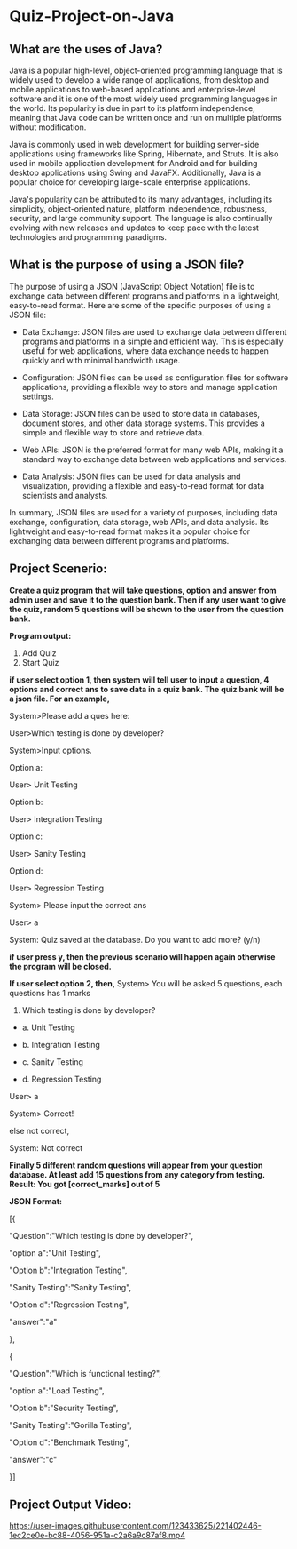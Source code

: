 # Quiz-Project-on-Java

## What are the uses of Java?

Java is a popular high-level, object-oriented programming language that is widely used to develop a wide range of applications, from desktop and mobile applications to web-based applications and enterprise-level software and it is one of the most widely used programming languages in the world. Its popularity is due in part to its platform independence, meaning that Java code can be written once and run on multiple platforms without modification.

Java is commonly used in web development for building server-side applications using frameworks like Spring, Hibernate, and Struts. It is also used in mobile application development for Android and for building desktop applications using Swing and JavaFX. Additionally, Java is a popular choice for developing large-scale enterprise applications.

Java's popularity can be attributed to its many advantages, including its simplicity, object-oriented nature, platform independence, robustness, security, and large community support. The language is also continually evolving with new releases and updates to keep pace with the latest technologies and programming paradigms.

## What is the purpose of using a JSON file? 

The purpose of using a JSON (JavaScript Object Notation) file is to exchange data between different programs and platforms in a lightweight, easy-to-read format. Here are some of the specific purposes of using a JSON file:

- Data Exchange: JSON files are used to exchange data between different programs and platforms in a simple and efficient way. This is especially useful for web applications, where data exchange needs to happen quickly and with minimal bandwidth usage.

- Configuration: JSON files can be used as configuration files for software applications, providing a flexible way to store and manage application settings.

- Data Storage: JSON files can be used to store data in databases, document stores, and other data storage systems. This provides a simple and flexible way to store and retrieve data.

- Web APIs: JSON is the preferred format for many web APIs, making it a standard way to exchange data between web applications and services.

- Data Analysis: JSON files can be used for data analysis and visualization, providing a flexible and easy-to-read format for data scientists and analysts.

In summary, JSON files are used for a variety of purposes, including data exchange, configuration, data storage, web APIs, and data analysis. Its lightweight and easy-to-read format makes it a popular choice for exchanging data between different programs and platforms.

## Project Scenerio:

**Create a quiz program that will take questions, option and answer from admin user and save it to the question bank. Then if any user want to give the quiz, random 5 questions will be shown to the user from the question bank.**

**Program output:**
1. Add Quiz
2. Start Quiz

**if user select option 1, then system will tell user to input a question, 4 options and correct ans to save data in a quiz bank. The quiz bank will be a json file. For an example,**

System>Please add a ques here:

User>Which testing is done by developer?

System>Input options.

Option a:

User> Unit Testing

Option b:

User> Integration Testing

Option c:

User> Sanity Testing

Option d:

User> Regression Testing

System> Please input the correct ans

User> a

System: Quiz saved at the database. Do you want to add more? (y/n)

**if user press y, then the previous scenario will happen again otherwise the program will be closed.**

**If user select option 2,  then,**
System> You will be asked 5 questions, each questions has 1 marks

1. Which testing is done by developer?

 - a. Unit Testing
  
  - b. Integration Testing
  
 - c. Sanity Testing
  
 - d. Regression Testing

User> a

System> Correct!

else not correct,

System: Not correct

**Finally 5 different random questions will appear from your question database. At least add 15 questions from any category from testing.
Result: You got [correct_marks] out of 5**

**JSON Format:**

[{

"Question":"Which testing is done by developer?",

"option a":"Unit Testing",

"Option b":"Integration Testing",

"Sanity Testing":"Sanity Testing",

"Option d":"Regression Testing",

"answer":"a"

},

{

"Question":"Which is functional testing?",

"option a":"Load Testing",

"Option b":"Security Testing",

"Sanity Testing":"Gorilla Testing",

"Option d":"Benchmark Testing",

"answer":"c"

}]


## Project Output Video:

https://user-images.githubusercontent.com/123433625/221402446-1ec2ce0e-bc88-4056-951a-c2a6a9c87af8.mp4

